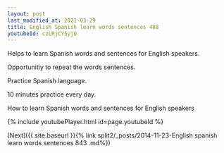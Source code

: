 ```yaml
---
layout: post
last_modified_at: 2021-03-29
title: English Spanish learn words sentences 488 
youtubeId: czLRjCY5yjU
---
```

 
 
Helps to learn Spanish words and sentences for English speakers.

Opportunitiy to repeat the words sentences. 

Practice Spanish language. 
 
10 minutes practice every day. 
 
How to learn Spanish words and sentences for English speakers 
 
{% include youtubePlayer.html id=page.youtubeId %}
 
 
[Next]({{ site.baseurl }}{% link  split2/_posts/2014-11-23-English spanish learn words sentences 843 .md%})
 
